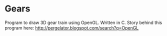 # Gears
Program to draw 3D gear train using OpenGL. Written in C.
Story behind this program here: http://pergelator.blogspot.com/search?q=OpenGL

